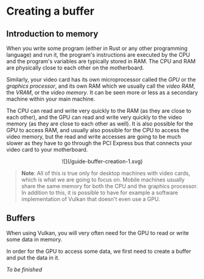 # Creating a buffer

## Introduction to memory

When you write some program (either in Rust or any other programming language) and run it, the
program's instructions are executed by the CPU and the program's variables are typically stored in
RAM. The CPU and RAM are physically close to each other on the motherboard.

Similarly, your video card has its own microprocessor called the *GPU* or the *graphics processor*,
and its own RAM which we usually call the *video RAM*, the *VRAM*, or the *video memory*. It can
be seen more or less as a secondary machine within your main machine.

The CPU can read and write very quickly to the RAM (as they are close to each other), and the GPU
can read and write very quickly to the video memory (as they are close to each other as well). It
is also possible for the GPU to access RAM, and usually also possible for the CPU to access the
video memory, but the read and write accesses are going to be much slower as they have to go
through the PCI Express bus that connects your video card to your motherboard.

<center>
![](/guide-buffer-creation-1.svg)
</center>

> **Note**: All of this is true only for desktop machines with video cards, which is what we
> are going to focus on. Mobile machines usually share the same memory for both the CPU and the
> graphics processor. In addition to this, it is possible to have for example a software
> implementation of Vulkan that doesn't even use a GPU.

## Buffers

When using Vulkan, you will very often need for the GPU to read or write some data in memory.

In order for the GPU to access some data, we first need to create a buffer and put the data in it.

*To be finished*
